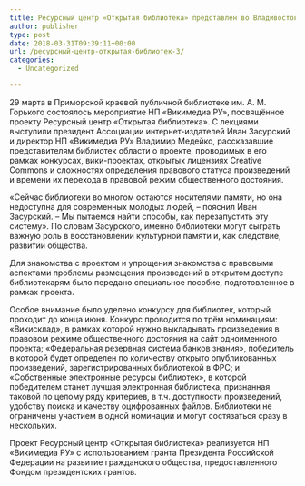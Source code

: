 ```yaml
---
title: Ресурсный центр «Открытая библиотека» представлен во Владивостоке
author: publisher
type: post
date: 2018-03-31T09:39:11+00:00
url: /ресурсный-центр-открытая-библиотек-3/
categories:
  - Uncategorized

---
```

29 марта в Приморской краевой публичной библиотеке им. А. М. Горького состоялось мероприятие НП «Викимедиа РУ», посвящённое проекту Ресурсный центр «Открытая библиотека». С лекциями выступили президент Ассоциации интернет-издателей Иван Засурский и директор НП «Викимедиа РУ» Владимир Медейко, рассказавшие представителям библиотек области о проекте, проводимых в его рамках конкурсах, вики-проектах, открытых лицензиях Creative Commons и сложностях определения правового статуса произведений и времени их перехода в правовой режим общественного достояния.

«Сейчас библиотеки во многом остаются носителями памяти, но она недоступна для современных молодых людей, – пояснил Иван Засурский. – Мы пытаемся найти способы, как перезапустить эту систему». По словам Засурского, именно библиотеки могут сыграть важную роль в восстановлении культурной памяти и, как следствие, развитии общества.

Для знакомства с проектом и упрощения знакомства с правовыми аспектами проблемы размещения произведений в открытом доступе библиотекарям было передано специальное пособие, подготовленное в рамках проекта.

Особое внимание было уделено конкурсу для библиотек, который проходит до конца июня. Конкурс проводится по трём номинациям: «Викисклад», в рамках которой нужно выкладывать произведения в правовом режиме общественного достояния на сайт одноименного проекта; «Федеральная резервная система банков знания», победитель в которой будет определен по количеству открыто опубликованных произведений, зарегистрированных библиотекой в ФРС; и «Собственные электронные ресурсы библиотек», в которой победителем станет лучшая электронная библиотека, признанная таковой по целому ряду критериев, в т.ч. доступности произведений, удобству поиска и качеству оцифрованных файлов. Библиотеки не ограничены участием в одной номинации и могут состязаться сразу в нескольких.

Проект Ресурсный центр «Открытая библиотека» реализуется НП «Викимедиа РУ» с использованием гранта Президента Российской Федерации на развитие гражданского общества, предоставленного Фондом президентских грантов.